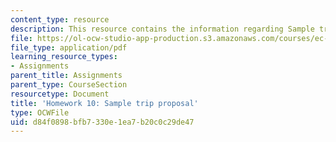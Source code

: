 ```yaml
---
content_type: resource
description: This resource contains the information regarding Sample trip proposal.
file: https://ol-ocw-studio-app-production.s3.amazonaws.com/courses/ec-701j-d-lab-i-development-fall-2009/d84f0898bfb7330e1ea7b20c0c29de47_MITEC_701JF09_hw10_sample.pdf
file_type: application/pdf
learning_resource_types:
- Assignments
parent_title: Assignments
parent_type: CourseSection
resourcetype: Document
title: 'Homework 10: Sample trip proposal'
type: OCWFile
uid: d84f0898-bfb7-330e-1ea7-b20c0c29de47
---
```

